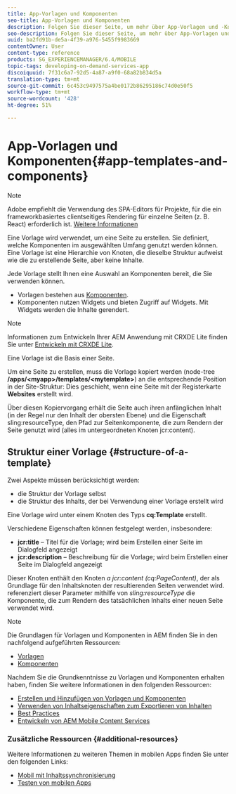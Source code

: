 ```yaml
---
title: App-Vorlagen und Komponenten
seo-title: App-Vorlagen und Komponenten
description: Folgen Sie dieser Seite, um mehr über App-Vorlagen und -Komponenten zu erfahren. Er enthält detaillierte Informationen zur Struktur der Vorlagen.
seo-description: Folgen Sie dieser Seite, um mehr über App-Vorlagen und -Komponenten zu erfahren. Er enthält detaillierte Informationen zur Struktur der Vorlagen.
uuid: ba2fd91b-de5a-4f39-a976-5455f9983669
contentOwner: User
content-type: reference
products: SG_EXPERIENCEMANAGER/6.4/MOBILE
topic-tags: developing-on-demand-services-app
discoiquuid: 7f31c6a7-92d5-4a87-a9f0-68a82b834d5a
translation-type: tm+mt
source-git-commit: 6c453c9497575a4be0172b86295186c74d0e50f5
workflow-type: tm+mt
source-wordcount: '428'
ht-degree: 51%

---
```



# App-Vorlagen und Komponenten{#app-templates-and-components}

>[!NOTE]
>
>Adobe empfiehlt die Verwendung des SPA-Editors für Projekte, für die ein frameworkbasiertes clientseitiges Rendering für einzelne Seiten (z. B. React) erforderlich ist. [Weitere Informationen](/help/sites-developing/spa-overview.md)

Eine Vorlage wird verwendet, um eine Seite zu erstellen. Sie definiert, welche Komponenten im ausgewählten Umfang genutzt werden können. Eine Vorlage ist eine Hierarchie von Knoten, die dieselbe Struktur aufweist wie die zu erstellende Seite, aber keine Inhalte.

Jede Vorlage stellt Ihnen eine Auswahl an Komponenten bereit, die Sie verwenden können.

* Vorlagen bestehen aus [Komponenten](/help/sites-developing/components.md).
* Komponenten nutzen Widgets und bieten Zugriff auf Widgets. Mit Widgets werden die Inhalte gerendert.

>[!NOTE]
>
>Informationen zum Entwickeln Ihrer AEM Anwendung mit CRXDE Lite finden Sie unter [Entwickeln mit CRXDE Lite](/help/sites-developing/developing-with-crxde-lite.md).

Eine Vorlage ist die Basis einer Seite.

Um eine Seite zu erstellen, muss die Vorlage kopiert werden (node-tree **/apps/&lt;myapp>/templates/&lt;mytemplate>**) an die entsprechende Position in der Site-Struktur: Dies geschieht, wenn eine Seite mit der Registerkarte **Websites** erstellt wird.

Über diesen Kopiervorgang erhält die Seite auch ihren anfänglichen Inhalt (in der Regel nur den Inhalt der obersten Ebene) und die Eigenschaft sling:resourceType, den Pfad zur Seitenkomponente, die zum Rendern der Seite genutzt wird (alles im untergeordneten Knoten jcr:content).

## Struktur einer Vorlage {#structure-of-a-template}

Zwei Aspekte müssen berücksichtigt werden:

* die Struktur der Vorlage selbst
* die Struktur des Inhalts, der bei Verwendung einer Vorlage erstellt wird

Eine Vorlage wird unter einem Knoten des Typs **cq:Template** erstellt.

Verschiedene Eigenschaften können festgelegt werden, insbesondere:

* **jcr:title** – Titel für die Vorlage; wird beim Erstellen einer Seite im Dialogfeld angezeigt
* **jcr:description** – Beschreibung für die Vorlage; wird beim Erstellen einer Seite im Dialogfeld angezeigt

Dieser Knoten enthält den Knoten *a jcr:content (cq:PageContent)*, der als Grundlage für den Inhaltsknoten der resultierenden Seiten verwendet wird. referenziert dieser Parameter mithilfe von *sling:resourceType* die Komponente, die zum Rendern des tatsächlichen Inhalts einer neuen Seite verwendet wird.

>[!NOTE]
>
>Die Grundlagen für Vorlagen und Komponenten in AEM finden Sie in den nachfolgend aufgeführten Ressourcen:
>
>* [Vorlagen](/help/sites-developing/templates.md)
>* [Komponenten](/help/sites-developing/components.md)

>



Nachdem Sie die Grundkenntnisse zu Vorlagen und Komponenten erhalten haben, finden Sie weitere Informationen in den folgenden Ressourcen:

* [Erstellen und Hinzufügen von Vorlagen und Komponenten](/help/mobile/mobile-ondemand-app-templates.md)
* [Verwenden von Inhaltseigenschaften zum Exportieren von Inhalten](/help/mobile/on-demand-content-properties-exporting.md)
* [Best Practices](/help/mobile/best-practices-aem-mobile.md)
* [Entwickeln von AEM Mobile Content Services](/help/mobile/developing-content-services.md)

### Zusätzliche Ressourcen {#additional-resources}

Weitere Informationen zu weiteren Themen in mobilen Apps finden Sie unter den folgenden Links:

* [Mobil mit Inhaltssynchronisierung](/help/mobile/mobile-ondemand-contentsync.md)
* [Testen von mobilen Apps](/help/mobile/develop-mobile-apps-testing.md)

